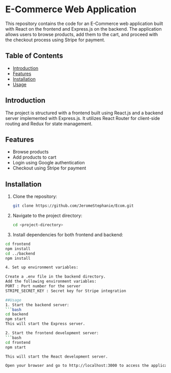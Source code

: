# E-Commerce Web Application

This repository contains the code for an E-Commerce web application built with React on the frontend and Express.js on the backend. The application allows users to browse products, add them to the cart, and proceed with the checkout process using Stripe for payment.

## Table of Contents

- [Introduction](#introduction)
- [Features](#features)
- [Installation](#installation)
- [Usage](#usage)

## Introduction

The project is structured with a frontend built using React.js and a backend server implemented with Express.js. It utilizes React Router for client-side routing and Redux for state management.

## Features

- Browse products
- Add products to cart
- Login using Google authentication
- Checkout using Stripe for payment

## Installation

1. Clone the repository:

   ```bash
   git clone https://github.com/JeromeStephanie/Ecom.git
2. Navigate to the project directory:
   ```bash
   cd <project-directory>
3. Install dependencies for both frontend and backend:
```bash
cd frontend
npm install
cd ../backend
npm install

4. Set up environment variables:

Create a .env file in the backend directory.
Add the following environment variables:
PORT : Port number for the server
STRIPE_SECRET_KEY : Secret key for Stripe integration

##Usage
1. Start the backend server:
```bash
cd backend
npm start
This will start the Express server.

2. Start the frontend development server:
```bash
cd frontend
npm start

This will start the React development server.

Open your browser and go to http://localhost:3000 to access the application.

